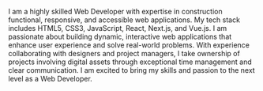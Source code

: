 I am a highly skilled Web Developer with expertise in construction functional, responsive, and accessible web applications. My tech stack includes HTML5, CSS3, JavaScript, React, Next.js, and Vue.js. I am passionate about building dynamic, interactive web applications that enhance user experience and solve real-world problems. With experience collaborating with designers and project managers, I take ownership of projects involving digital assets through exceptional time management and clear communication. I am excited to bring my skills and passion to the next level as a Web Developer.
